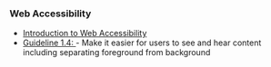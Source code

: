 ### Web Accessibility
* [Introduction to Web Accessibility](https://webaim.org/intro/)
* [Guideline 1.4: ](https://developer.mozilla.org/en-US/docs/Web/Accessibility/Understanding_WCAG/Perceivable#guideline_1.4_make_it_easier_for_users_to_see_and_hear_content_including_separating_foreground_from_background) - Make it easier for users to see and hear content including separating foreground from background